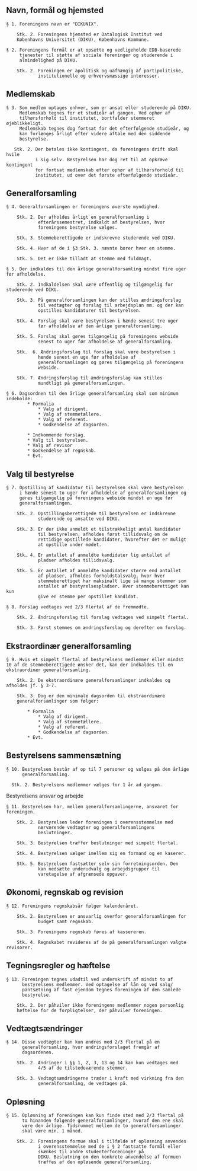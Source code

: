 ## Navn, formål og hjemsted

    § 1. Foreningens navn er "DIKUNIX".

        Stk. 2. Foreningens hjemsted er Datalogisk Institut ved
        Københavns Universitet (DIKU), Københavns Kommune.

    § 2. Foreningens formål er at opsætte og vedligeholde EDB-baserede
         tjenester til støtte af sociale foreninger og studerende i
         almindelighed på DIKU.

        Stk. 2. Foreningen er apolitisk og uafhængig af partipolitiske,
                institutionelle og erhvervsmæssige interesser.

## Medlemskab

    § 3. Som medlem optages enhver, som er ansat eller studerende på DIKU.
         Medlemskab tegnes for et studieår af gangen. Ved ophør af
         tilhørsforhold til institutet, bortfalder stemmeret øjeblikkeligt.
         Medlemskab tegnes dog fortsat for det efterfølgende studieår, og
         kan forlænges årligt efter videre aftale med den siddende
         bestyrelse.

       Stk. 2. Der betales ikke kontingent, da foreningens drift skal hvile
               i sig selv. Bestyrelsen har dog ret til at opkræve kontingent
               for fortsat medlemskab efter ophør af tilhørsforhold til
               institutet, ud over det første efterfølgende studieår.

## Generalforsamling

    § 4. Generalforsamlingen er foreningens øverste myndighed.

        Stk. 2. Der afholdes årligt en generalforsamling i
                efterårssemestret, indkaldt af bestyrelsen, hvor
                foreningens bestyrelse vælges.

        Stk. 3. Stemmeberettigede er indskrevne studerende ved DIKU.

        Stk. 4. Hver af de i §3 Stk. 3. nævnte bærer hver en stemme.

        Stk. 5. Det er ikke tilladt at stemme med fuldmagt.

    § 5. Der indkaldes til den årlige generalforsamling mindst fire uger før afholdelse.

        Stk. 2. Indkaldelsen skal være offentlig og tilgængelig for studerende ved DIKU.

        Stk. 3. På generalforsamlingen kan der stilles ændringsforslag
                til vedtægter og forslag til arbejdsplan mm. og der kan
                opstilles kandidaturer til bestyrelsen.

        Stk. 4. Forslag skal være bestyrelsen i hænde senest tre uger
                før afholdelse af den årlige generalforsamling.

        Stk. 5. Forslag skal gøres tilgængelig på foreningens webside
                senest to uger før afholdelse af generalforsamling.

        Stk.  6. Ændringsforslag til forslag skal være bestyrelsen i
                hænde senest en uge før afholdelse af
                generalforsamlingen og gøres tilgængelig på foreningens
                webside.

        Stk. 7. Ændringsforslag til ændringsforslag kan stilles
                mundtligt på generalforsamlingen.

    § 6. Dagsordnen til den årlige generalforsamling skal som minimum indeholde:
            * Formalia
                * Valg af dirigent.
                * Valg af stemmetællere.
                * Valg af referent.
                * Godkendelse af dagsorden.

            * Indkommende forslag.
            * Valg til bestyrelsen.
            * Valg af revisor
            * Godkendelse af regnskab.
            * Evt.

## Valg til bestyrelse

    § 7. Opstilling af kandidatur til bestyrelsen skal være bestyrelsen
         i hænde senest to uger før afholdelse af generalforsamlingen og
         gøres tilgængelig på foreningens webside mindst en uge før
         generalforsamlingen.

        Stk. 2. Opstillingsberettigede til bestyrelsen er indskrevne
                studerende og ansatte ved DIKU.

        Stk. 3. Er der ikke anmeldt et tilstrækkeligt antal kandidater
                til bestyrelsen, afholdes først tillidsvalg om de
                rettidige opstillede kandidater, hvorefter det er muligt
                at opstille under mødet.

        Stk. 4. Er antallet af anmeldte kandidater lig antallet af
                pladser afholdes tillidsvalg.

        Stk. 5. Er antallet af anmeldte kandidater større end antallet
                af pladser, afholdes forholdstalsvalg, hvor hver
                stemmeberettiget har maksimalt lige så mange stemmer som
                antallet af bestyrelsespladser. Hver stemmeberettiget kan kun
                give en stemme per opstillet kandidat.

    § 8. Forslag vedtages ved 2/3 flertal af de fremmødte.

        Stk. 2. Ændringsforslag til forslag vedtages ved simpelt flertal.

        Stk. 3. Først stemmes om ændringsforslag og derefter om forslag.

## Ekstraordinær generalforsamling

    § 9. Hvis et simpelt flertal af bestyrelsens medlemmer eller mindst
    10 af de stemmeberettigede ønsker det, kan der indkaldes til en
    ekstraordinær generalforsamling.

        Stk. 2. De ekstraordinære generalforsamlinger indkaldes og afholdes jf. § 3-7.

        Stk. 3. Dog er den minimale dagsorden til ekstraordinære
        generalforsamlinger som følger:

            * Formalia
                * Valg af dirigent.
                * Valg af stemmetællere.
                * Valg af referent.
                * Godkendelse af dagsorden.
            * Evt.

## Bestyrelsens sammensætning

    § 10. Bestyrelsen består af op til 7 personer og vælges på den årlige
          generalforsamling.

      Stk. 2. Bestyrelsens medlemmer vælges for 1 år ad gangen.

Bestyrelsens ansvar og arbejde

    § 11. Bestyrelsen har, mellem generalforsamlingerne, ansvaret for foreningen.

        Stk. 2. Bestyrelsen leder foreningen i overensstemmelse med
                nærværende vedtægter og generalforsamlingens
                beslutninger.

        Stk. 3. Bestyrelsen træffer beslutninger med simpelt flertal.

        Stk. 4. Bestyrelsen vælger imellem sig en formand og en kaserer.

        Stk. 5. Bestyrelsen fastsætter selv sin forretningsorden. Den
                kan nedsætte underudvalg og arbejdsgrupper til
                varetagelse af afgrænsede opgaver.

## Økonomi, regnskab og revision

    § 12. Foreningens regnskabsår følger kalenderåret.

        Stk. 2. Bestyrelsen er ansvarlig overfor generalforsamlingen for
                budget samt regnskab.

        Stk. 3. Foreningens regnskab føres af kassereren.

        Stk. 4. Regnskabet revideres af de på generalforsamlingen valgte revisorer.

## Tegningsregler og hæftelse

    § 13. Foreningen tegnes udadtil ved underskrift af mindst to af
          bestyrelsens medlemmer. Ved optagelse af lån og ved salg/
          pantsætning af fast ejendom tegnes foreningen af den samlede
          bestyrelse.

        Stk. 2. Der påhviler ikke foreningens medlemmer nogen personlig
        hæftelse for de forpligtelser, der påhviler foreningen.

## Vedtægtsændringer

    § 14. Disse vedtægter kan kun ændres med 2/3 flertal på en
          generalforsamling, hvor ændringsforslaget fremgår af
          dagsordenen.

        Stk. 2. Ændringer i §§ 1, 2, 3, 13 og 14 kan kun vedtages med
                4/5 af de tilstedeværende stemmer.

        Stk. 3. Vedtægtsændringerne træder i kraft med virkning fra den
                generalforsamling, de vedtages på.

## Opløsning

    § 15. Opløsning af foreningen kan kun finde sted med 2/3 flertal på
          to hinanden følgende generalforsamlinger, hvoraf den ene skal
          være den årlige. Tidsrummet mellem de to generalforsamlinger
          skal være min. 1 måned.

        Stk. 2. Foreningens formue skal i tilfælde af opløsning anvendes
                i overensstemmelse med de i § 2 fastsatte formål eller
                skænkes til andre studenterforeninger på
                DIKU. Beslutning om den konkrete anvendelse af formuen
                træffes af den opløsende generalforsamling.
